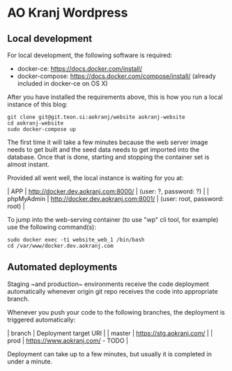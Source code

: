 # AO Kranj Wordpress




## Local development

For local development, the following software is required:
- docker-ce: https://docs.docker.com/install/
- docker-compose: https://docs.docker.com/compose/install/ (already included in docker-ce on OS X)

After you have installed the requirements above, this is how you run a local
instance of this blog:

    git clone git@git.teon.si:aokranj/website aokranj-website
    cd aokranj-website
    sudo docker-compose up

The first time it will take a few minutes because the web server image needs to
get built and the seed data needs to get imported into the database.
Once that is done, starting and stopping the container set is almost
instant.

Provided all went well, the local instance is waiting for you at:

| APP        | http://docker.dev.aokranj.com:8000/ | (user: ?, password: ?) |
| phpMyAdmin | http://docker.dev.aokranj.com:8001/ | (user: root, password: root) |

To jump into the web-serving container (to use "wp" cli tool, for example) use
the following command(s):

    sudo docker exec -ti website_web_1 /bin/bash
    cd /var/www/docker.dev.aokranj.com



## Automated deployments

Staging ~and production~ environments receive the code deployment automatically
whenever origin git repo receives the code into appropriate branch.

Whenever you push your code to the following branches, the deployment is
triggered automatically:

| branch | Deployment target URI |
| master | https://stg.aokranj.com/ |
| prod   | https://www.aokranj.com/ - TODO |

Deployment can take up to a few minutes, but usually it is completed in under a minute.
